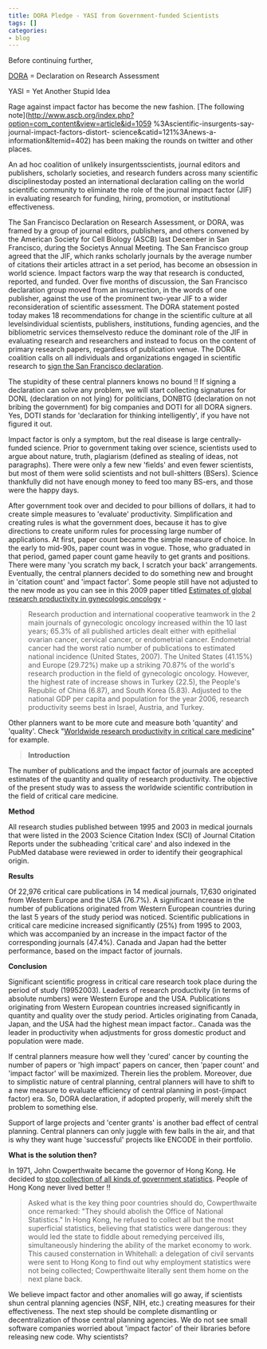 ```yaml
---
title: DORA Pledge - YASI from Government-funded Scientists
tags: []
categories:
- blog
---
```

Before continuing further,
<!--more-->

[DORA](http://am.ascb.org/dora/) = Declaration on Research Assessment

YASI = Yet Another Stupid Idea

Rage against impact factor has become the new fashion. [The following
note](http://www.ascb.org/index.php?option=com_content&view=article&id=1059
%3Ascientific-insurgents-say-journal-impact-factors-distort-
science&catid=121%3Anews-a-information&Itemid=402) has been making the rounds
on twitter and other places.

>

An ad hoc coalition of unlikely insurgentsscientists, journal editors and
publishers, scholarly societies, and research funders across many scientific
disciplinestoday posted an international declaration calling on the world
scientific community to eliminate the role of the journal impact factor (JIF)
in evaluating research for funding, hiring, promotion, or institutional
effectiveness.

The San Francisco Declaration on Research Assessment, or DORA, was framed by a
group of journal editors, publishers, and others convened by the American
Society for Cell Biology (ASCB) last December in San Francisco, during the
Societys Annual Meeting. The San Francisco group agreed that the JIF, which
ranks scholarly journals by the average number of citations their articles
attract in a set period, has become an obsession in world science. Impact
factors warp the way that research is conducted, reported, and funded. Over
five months of discussion, the San Francisco declaration group moved from an
insurrection, in the words of one publisher, against the use of the prominent
two-year JIF to a wider reconsideration of scientific assessment. The DORA
statement posted today makes 18 recommendations for change in the scientific
culture at all levelsindividual scientists, publishers, institutions, funding
agencies, and the bibliometric services themselvesto reduce the dominant role
of the JIF in evaluating research and researchers and instead to focus on the
content of primary research papers, regardless of publication venue. The DORA
coalition calls on all individuals and organizations engaged in scientific
research to [sign the San Francisco declaration](http://am.ascb.org/dora/).

The stupidity of these central planners knows no bound !! If signing a
declaration can solve any problem, we will start collecting signatures for
DONL (declaration on not lying) for politicians, DONBTG (declaration on not
bribing the government) for big companies and DOTI for all DORA signers. Yes,
DOTI stands for 'declaration for thinking intelligently', if you have not
figured it out.

Impact factor is only a symptom, but the real disease is large centrally-
funded science. Prior to government taking over science, scientists used to
argue about nature, truth, plagiarism (defined as stealing of ideas, not
paragraphs). There were only a few new 'fields' and even fewer scientists, but
most of them were solid scientists and not bull-shitters (BSers). Science
thankfully did not have enough money to feed too many BS-ers, and those were
the happy days.

After government took over and decided to pour billions of dollars, it had to
create simple measures to 'evaluate' productivity. Simplification and creating
rules is what the government does, because it has to give directions to create
uniform rules for processing large number of applications. At first, paper
count became the simple measure of choice. In the early to mid-90s, paper
count was in vogue. Those, who graduated in that period, gamed paper count
game heavily to get grants and positions. There were many 'you scratch my
back, I scratch your back' arrangements. Eventually, the central planners
decided to do something new and brought in 'citation count' and 'impact
factor'. Some people still have not adjusted to the new mode as you can see in
this 2009 paper titled [Estimates of global research productivity in
gynecologic oncology](http://www.ncbi.nlm.nih.gov/pubmed/19509541) \-

> Research production and international cooperative teamwork in the 2 main
journals of gynecologic oncology increased within the 10 last years; 65.3% of
all published articles dealt either with epithelial ovarian cancer, cervical
cancer, or endometrial cancer. Endometrial cancer had the worst ratio number
of publications to estimated national incidence (United States, 2007). The
United States (41.15%) and Europe (29.72%) make up a striking 70.87% of the
world's research production in the field of gynecologic oncology. However, the
highest rate of increase shows in Turkey (22.5), the People's Republic of
China (6.87), and South Korea (5.83). Adjusted to the national GDP per capita
and population for the year 2006, research productivity seems best in Israel,
Austria, and Turkey.

Other planners want to be more cute and measure both 'quantity' and 'quality'.
Check "[Worldwide research productivity in critical care
medicine](http://ccforum.com/content/9/3/r258)" for example.

> **Introduction**

The number of publications and the impact factor of journals are accepted
estimates of the quantity and quality of research productivity. The objective
of the present study was to assess the worldwide scientific contribution in
the field of critical care medicine.

**Method**

All research studies published between 1995 and 2003 in medical journals that
were listed in the 2003 Science Citation Index (SCI) of Journal Citation
Reports under the subheading 'critical care' and also indexed in the PubMed
database were reviewed in order to identify their geographical origin.

**Results**

Of 22,976 critical care publications in 14 medical journals, 17,630 originated
from Western Europe and the USA (76.7%). A significant increase in the number
of publications originated from Western European countries during the last 5
years of the study period was noticed. Scientific publications in critical
care medicine increased significantly (25%) from 1995 to 2003, which was
accompanied by an increase in the impact factor of the corresponding journals
(47.4%). Canada and Japan had the better performance, based on the impact
factor of journals.

**Conclusion**

Significant scientific progress in critical care research took place during
the period of study (19952003). Leaders of research productivity (in terms of
absolute numbers) were Western Europe and the USA. Publications originating
from Western European countries increased significantly in quantity and
quality over the study period. Articles originating from Canada, Japan, and
the USA had the highest mean impact factor.. Canada was the leader in
productivity when adjustments for gross domestic product and population were
made.

If central planners measure how well they 'cured' cancer by counting the
number of papers or 'high impact' papers on cancer, then 'paper count' and
'impact factor' will be maximized. Therein lies the problem. Moreover, due to
simplistic nature of central planning, central planners will have to shift to
a new measure to evaluate efficiency of central planning in post-(impact
factor) era. So, DORA declaration, if adopted properly, will merely shift the
problem to something else.

Support of large projects and 'center grants' is another bad effect of central
planning. Central planners can only juggle with few balls in the air, and that
is why they want huge 'successful' projects like ENCODE in their portfolio.

**What is the solution then?**

In 1971, John Cowperthwaite became the governor of Hong Kong. He decided to
[stop collection of all kinds of government
statistics](http://www.quebecoislibre.org/06/061029-5.htm). People of Hong
Kong never lived better !!

> Asked what is the key thing poor countries should do, Cowperthwaite once
remarked: "They should abolish the Office of National Statistics." In Hong
Kong, he refused to collect all but the most superficial statistics, believing
that statistics were dangerous: they would led the state to fiddle about
remedying perceived ills, simultaneously hindering the ability of the market
economy to work. This caused consternation in Whitehall: a delegation of civil
servants were sent to Hong Kong to find out why employment statistics were not
being collected; Cowperthwaite literally sent them home on the next plane
back.

We believe impact factor and other anomalies will go away, if scientists shun
central planning agencies (NSF, NIH, etc.) creating measures for their
effectiveness. The next step should be complete dismantling or
decentralization of those central planning agencies. We do not see small
software companies worried about 'impact factor' of their libraries before
releasing new code. Why scientists?

